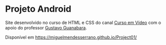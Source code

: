 # Projeto Android

Site desenvolvido no curso de HTML e CSS do canal [Curso em Vídeo](https://cursoemvideo.com) com o apoio do professor [Gustavo Guanabara](https://github.com/gustavoguanabara).

Disponível em https://miguelmendesserrano.github.io/Project01/